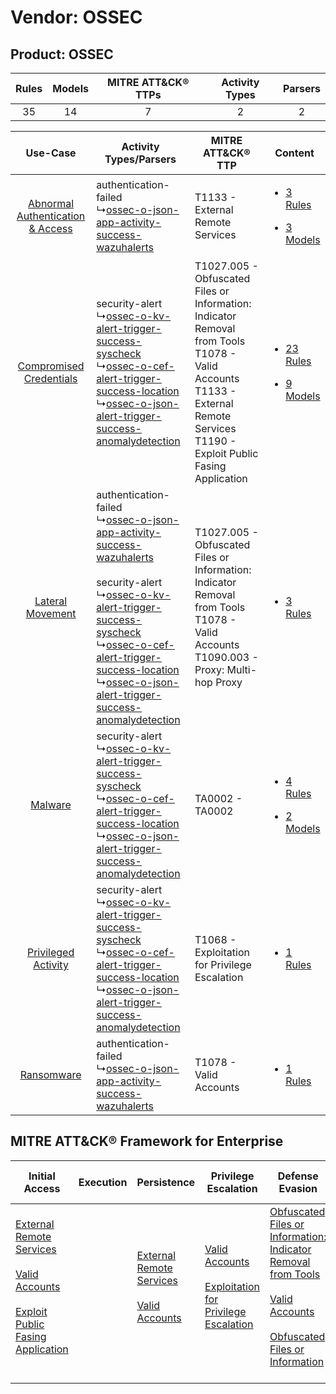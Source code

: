 Vendor: OSSEC
=============
Product: OSSEC
--------------
| Rules | Models | MITRE ATT&CK® TTPs | Activity Types | Parsers |
|:-----:|:------:|:------------------:|:--------------:|:-------:|
|  35   |   14   |         7          |       2        |    2    |

|    Use-Case    | Activity Types/Parsers    | MITRE ATT&CK® TTP    | Content    |
|:----:| ---- | ---- | ---- |
| [Abnormal Authentication & Access](../../../UseCases/uc_abnormal_authentication_&_access.md) |  authentication-failed<br> ↳[ossec-o-json-app-activity-success-wazuhalerts](Ps/pC_ossecojsonappactivitysuccesswazuhalerts.md)<br>    | T1133 - External Remote Services<br>    | [<ul><li>3 Rules</li></ul><ul><li>3 Models</li></ul>](RM/r_m_ossec_ossec_Abnormal_Authentication_&_Access.md) |
|          [Compromised Credentials](../../../UseCases/uc_compromised_credentials.md)          |  security-alert<br> ↳[ossec-o-kv-alert-trigger-success-syscheck](Ps/pC_ossecokvalerttriggersuccesssyscheck.md)<br> ↳[ossec-o-cef-alert-trigger-success-location](Ps/pC_ossecocefalerttriggersuccesslocation.md)<br> ↳[ossec-o-json-alert-trigger-success-anomalydetection](Ps/pC_ossecojsonalerttriggersuccessanomalydetection.md)<br>    | T1027.005 - Obfuscated Files or Information: Indicator Removal from Tools<br>T1078 - Valid Accounts<br>T1133 - External Remote Services<br>T1190 - Exploit Public Fasing Application<br> | [<ul><li>23 Rules</li></ul><ul><li>9 Models</li></ul>](RM/r_m_ossec_ossec_Compromised_Credentials.md)         |
|    [Lateral Movement](../../../UseCases/uc_lateral_movement.md)    |  authentication-failed<br> ↳[ossec-o-json-app-activity-success-wazuhalerts](Ps/pC_ossecojsonappactivitysuccesswazuhalerts.md)<br><br> security-alert<br> ↳[ossec-o-kv-alert-trigger-success-syscheck](Ps/pC_ossecokvalerttriggersuccesssyscheck.md)<br> ↳[ossec-o-cef-alert-trigger-success-location](Ps/pC_ossecocefalerttriggersuccesslocation.md)<br> ↳[ossec-o-json-alert-trigger-success-anomalydetection](Ps/pC_ossecojsonalerttriggersuccessanomalydetection.md)<br> | T1027.005 - Obfuscated Files or Information: Indicator Removal from Tools<br>T1078 - Valid Accounts<br>T1090.003 - Proxy: Multi-hop Proxy<br>    | [<ul><li>3 Rules</li></ul>](RM/r_m_ossec_ossec_Lateral_Movement.md)    |
|    [Malware](../../../UseCases/uc_malware.md)    |  security-alert<br> ↳[ossec-o-kv-alert-trigger-success-syscheck](Ps/pC_ossecokvalerttriggersuccesssyscheck.md)<br> ↳[ossec-o-cef-alert-trigger-success-location](Ps/pC_ossecocefalerttriggersuccesslocation.md)<br> ↳[ossec-o-json-alert-trigger-success-anomalydetection](Ps/pC_ossecojsonalerttriggersuccessanomalydetection.md)<br>    | TA0002 - TA0002<br>    | [<ul><li>4 Rules</li></ul><ul><li>2 Models</li></ul>](RM/r_m_ossec_ossec_Malware.md)    |
|    [Privileged Activity](../../../UseCases/uc_privileged_activity.md)    |  security-alert<br> ↳[ossec-o-kv-alert-trigger-success-syscheck](Ps/pC_ossecokvalerttriggersuccesssyscheck.md)<br> ↳[ossec-o-cef-alert-trigger-success-location](Ps/pC_ossecocefalerttriggersuccesslocation.md)<br> ↳[ossec-o-json-alert-trigger-success-anomalydetection](Ps/pC_ossecojsonalerttriggersuccessanomalydetection.md)<br>    | T1068 - Exploitation for Privilege Escalation<br>    | [<ul><li>1 Rules</li></ul>](RM/r_m_ossec_ossec_Privileged_Activity.md)    |
|    [Ransomware](../../../UseCases/uc_ransomware.md)    |  authentication-failed<br> ↳[ossec-o-json-app-activity-success-wazuhalerts](Ps/pC_ossecojsonappactivitysuccesswazuhalerts.md)<br>    | T1078 - Valid Accounts<br>    | [<ul><li>1 Rules</li></ul>](RM/r_m_ossec_ossec_Ransomware.md)    |

MITRE ATT&CK® Framework for Enterprise
--------------------------------------
| Initial Access                                                                                                                                                                                                                         | Execution | Persistence                                                                                                                                      | Privilege Escalation                                                                                                                                          | Defense Evasion                                                                                                                                                                                                                                                               | Credential Access | Discovery | Lateral Movement | Collection | Command and Control                                                                                                                       | Exfiltration | Impact |
| -------------------------------------------------------------------------------------------------------------------------------------------------------------------------------------------------------------------------------------- | --------- | ------------------------------------------------------------------------------------------------------------------------------------------------ | ------------------------------------------------------------------------------------------------------------------------------------------------------------- | ----------------------------------------------------------------------------------------------------------------------------------------------------------------------------------------------------------------------------------------------------------------------------- | ----------------- | --------- | ---------------- | ---------- | ----------------------------------------------------------------------------------------------------------------------------------------- | ------------ | ------ |
| [External Remote Services](https://attack.mitre.org/techniques/T1133)<br><br>[Valid Accounts](https://attack.mitre.org/techniques/T1078)<br><br>[Exploit Public Fasing Application](https://attack.mitre.org/techniques/T1190)<br><br> |           | [External Remote Services](https://attack.mitre.org/techniques/T1133)<br><br>[Valid Accounts](https://attack.mitre.org/techniques/T1078)<br><br> | [Valid Accounts](https://attack.mitre.org/techniques/T1078)<br><br>[Exploitation for Privilege Escalation](https://attack.mitre.org/techniques/T1068)<br><br> | [Obfuscated Files or Information: Indicator Removal from Tools](https://attack.mitre.org/techniques/T1027/005)<br><br>[Valid Accounts](https://attack.mitre.org/techniques/T1078)<br><br>[Obfuscated Files or Information](https://attack.mitre.org/techniques/T1027)<br><br> |                   |           |                  |            | [Proxy: Multi-hop Proxy](https://attack.mitre.org/techniques/T1090/003)<br><br>[Proxy](https://attack.mitre.org/techniques/T1090)<br><br> |              |        |